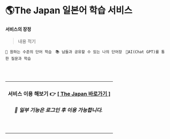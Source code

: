 # 🌎The Japan 일본어 학습 서비스

   <h4>
      서비스의 장정<br/>
   </h4>
<blockquote>
   <p>
      내용 적기
   </p>
</blockquote>

`📖 원하는 수준의 단어 학습` &nbsp; `📚 남들과 공유할 수 있는 나의 단어장` &nbsp; `🤖AI(Chat GPT)를 통한 질문과 학습`

<br/><br/>
<div align="center">
   <table>
      <td align="center">
         <h4>서비스 이용 해보기 👉 <a href="https://lg.thejapan.today/"> [ The Japan 바로가기 ] </a></h4>
         <h6>
            <em>
               <strong>
                  &nbsp;&nbsp;&nbsp;
                  📢 일부 기능은 로그인 후 이용 가능합니다.
                  &nbsp;&nbsp;&nbsp;&nbsp;
               </strong>
            </em>
         </h6>
         <br/>
      </td>
   </table>
</div>

<br/>
